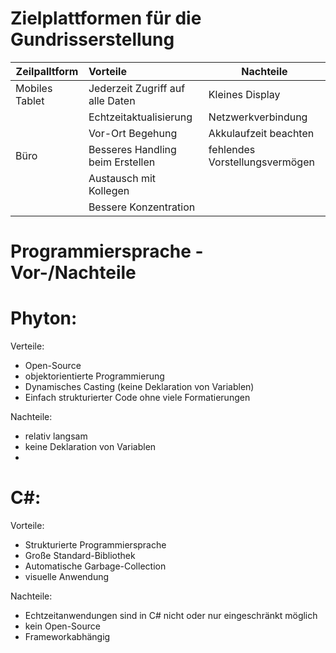# Zielplattformen für die Gundrisserstellung 


| Zeilpalltform  | Vorteile                         | Nachteile                      |
| -------------- | :--------------------------------| -------------------------------|
| Mobiles Tablet | Jederzeit Zugriff auf alle Daten | Kleines Display                |
|                | Echtzeitaktualisierung           | Netzwerkverbindung             |
|                | Vor-Ort Begehung                 | Akkulaufzeit beachten          |
| Büro           | Besseres Handling beim Erstellen | fehlendes Vorstellungsvermögen |
|                | Austausch mit Kollegen           |                                |
|                | Bessere Konzentration            |                                |

# Programmiersprache - Vor-/Nachteile

# Phyton:

Verteile:
- Open-Source
- objektorientierte Programmierung  
- Dynamisches Casting (keine Deklaration von Variablen)
- Einfach strukturierter Code ohne viele Formatierungen

Nachteile:
- relativ langsam
- keine Deklaration von Variablen
- 

# C#:

Vorteile:
- Strukturierte Programmiersprache
- Große Standard-Bibliothek
- Automatische Garbage-Collection
- visuelle Anwendung


Nachteile:
- Echtzeitanwendungen sind in C# nicht oder nur eingeschränkt möglich
- kein Open-Source
- Frameworkabhängig

